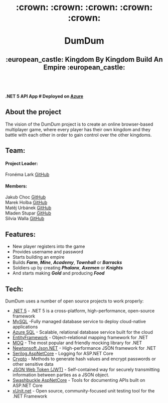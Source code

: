 <div align="center"> <h1> :crown: :crown: :crown: :crown: :crown: </h1> </div>
<span align="center"> <h1> DumDum </h1> </span>
<span align="center"> <h2> :european_castle: Kingdom By Kingdom Build An Empire :european_castle: </h2> </span>
</br>
</br>

#### .NET 5 API App # Deployed on [Azure](https://dumdumdumdum.azurewebsites.net)

## About the project
The vision of the DumDum project is to create an online browser-based multiplayer game, where every player has their own kingdom and they battle with each other in order to gain control over the other kingdoms. 

## Team:
#### Project Leader:
Fronéma Lark [GitHub](https://github.com/Fronema)  
#### Members:
Jakub Choc [GitHub](https://github.com/jakubchoc)  
Marek Holba [GitHub](https://github.com/marapivas)  
Matěj  Urbánek [GitHub](https://github.com/MatUrb2)  
Mladen Stupar [GitHub](https://github.com/stmlad)  
Silvia Walla [GitHub](https://github.com/wuwime)  

## Features:
- New player registers into the game 
- Provides username and password 
- Starts building an empire
- Builds ***Farm***, ***Mine***, ***Academy***, ***Townhall*** or ***Barracks***
- Soldiers up by creating ***Phalanx***, ***Axemen*** or ***Knights***
- And starts making ***Gold*** and producing ***Food***

## Tech:
DumDum uses a number of open source projects to work properly:

- [.NET 5](https://dotnet.microsoft.com/en-us/) - .NET 5 is a cross-platform, high-performance, open-source framework
- [MySQL](https://www.mysql.com/) -Fully managed database service to deploy cloud-native applications
- [Azure SQL](https://azure.microsoft.com/en-us/products/azure-sql/database/) - Scalable, relational database service built for the cloud
- [EntityFramework](https://docs.microsoft.com/en-us/ef/) - Object–relational mapping framework for .NET
- [MOQ](https://github.com/moq/moq4) - The most popular and friendly mocking library for .NET
- [Newtonsoft Json.NET](https://www.newtonsoft.com/json) - High-performance JSON framework for .NET
- [Serilog.AspNetCore](https://serilog.net/) - Logging for ASP.NET Core
- [Crypto](https://docs.microsoft.com/en-us/dotnet/api/system.web.helpers.crypto?view=aspnet-webpages-3.2) - Methods to generate hash values and encrypt passwords or other sensitive data
- [JSON Web Token (JWT)](https://jwt.io/) - Self-contained way for securely transmitting information between parties as a JSON object.
- [Swashbuckle AspNetCore](https://github.com/domaindrivendev/Swashbuckle.AspNetCore) - Tools for documenting APIs built on ASP.NET Core
- [xUnit.net](https://xunit.net/) - Open source, community-focused unit testing tool for the .NET Framework
